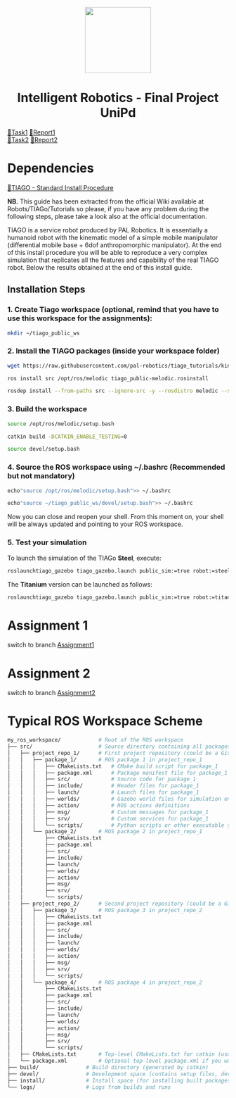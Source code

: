 <p align="center">
  <img src="https://github.com/MarcoMustacchi/MarcoMustacchi.github.io/blob/main/assets/img/icons/UniPD_logo.svg" width="150">
</p>

<h1 align="center">Intelligent Robotics - Final Project <br> UniPd</h1>

<a href="https://github.com/MarcoMustacchi/IntelligentRoboticsProject/raw/master/Assignment-1.pdf">📄Task1</a>
<a href="https://github.com/MarcoMustacchi/IntelligentRoboticsProject/raw/master/IR_Assignment1.pdf">📄Report1</a>
<br>
<a href="https://github.com/MarcoMustacchi/IntelligentRoboticsProject/raw/master/Assignment-2.pdf">📄Task2</a>
<a href="https://github.com/MarcoMustacchi/IntelligentRoboticsProject/raw/master/IR_Assignment2.pdf">📄Report2</a>

# Dependencies
<a href="https://github.com/MarcoMustacchi/IntelligentRoboticsProject/raw/master/TIAGO Tutorials - Standard Install Procedure.pdf">📄TIAGO - Standard Install Procedure</a>

**NB.** This guide has been extracted from the official Wiki available at Robots/TIAGo/Tutorials so please, if you have any problem during the following steps, please take a look also at the official documentation.

TIAGO is a service robot produced by PAL Robotics. It is essentially a humanoid robot with the kinematic model of a simple mobile manipulator (differential mobile base + 6dof anthropomorphic manipulator). At the end of this install procedure you will be able to reproduce a very complex simulation that replicates all the features and capability of the real TIAGO robot. Below the results obtained at the end of this install guide.

## Installation Steps

### 1. Create Tiago workspace (optional, remind that you have to use this workspace for the assignments):

```bash
mkdir ~/tiago_public_ws
```

### 2. Install the TIAGO packages (inside your workspace folder)

```bash
wget https://raw.githubusercontent.com/pal-robotics/tiago_tutorials/kinetic-devel/tiago_public-melodic.rosinstall
```

```bash
ros install src /opt/ros/melodic tiago_public-melodic.rosinstall
```

```bash
rosdep install --from-paths src --ignore-src -y --rosdistro melodic --skip-keys="opencv2 opencv2-nonfreepal_laser_filters speed_limit_node sensor_to_cloud hokuyo_nodelibdw-devpython-graphitesend-pip python-statsd pal_filterspal_vo_server pal_usb_utils pal_pcl pal_pcl_points_throttle_and_filter pal_kartopal_local_joint_control camera_calibration_filespal_startup_msgs pal-orbbec-openni dummy_actuators_managerpal_local_planner gravity_compensation_controller current_limit_controllerdynamic_footprint dynamixel_cpp tf_lookup opencv3 joint_impedance_trajectory_controller cartesian_impedance_controlleromni_base_description omni_drive_controller"
```

### 3. Build the workspace

```bash
source /opt/ros/melodic/setup.bash
```

```bash
catkin build -DCATKIN_ENABLE_TESTING=0
```

```bash
source devel/setup.bash
```

### 4. Source the ROS workspace using ~/.bashrc (Recommended but not mandatory)

```bash
echo"source /opt/ros/melodic/setup.bash">> ~/.bashrc
```

```bash
echo"source ~/tiago_public_ws/devel/setup.bash">> ~/.bashrc
```

Now you can close and reopen your shell. From this moment on, your shell will be always updated and pointing to your ROS workspace.


### 5. Test your simulation

To launch the simulation of the TIAGo **Steel**, execute:

```bash
roslaunchtiago_gazebo tiago_gazebo.launch public_sim:=true robot:=steel
```

The **Titanium** version can be launched as follows:

```bash
roslaunchtiago_gazebo tiago_gazebo.launch public_sim:=true robot:=titanium
```

# Assignment 1
switch to branch <a href="https://github.com/MarcoMustacchi/IntelligentRoboticsProject/tree/assignment1">Assignment1</a>

# Assignment 2
switch to branch <a href="https://github.com/MarcoMustacchi/IntelligentRoboticsProject/tree/assignment2">Assignment2</a>

# Typical ROS Workspace Scheme
```makefile
my_ros_workspace/            # Root of the ROS workspace
├── src/                     # Source directory containing all packages and repositories
│   ├── project_repo_1/      # First project repository (could be a Git repository)
│   │   ├── package_1/       # ROS package 1 in project_repo_1
│   │   │   ├── CMakeLists.txt   # CMake build script for package_1
│   │   │   ├── package.xml      # Package manifest file for package_1
│   │   │   ├── src/             # Source code for package_1
│   │   │   ├── include/         # Header files for package_1
│   │   │   ├── launch/          # Launch files for package_1
│   │   │   ├── worlds/          # Gazebo world files for simulation environments
│   │   │   ├── action/          # ROS actions definitions
│   │   │   ├── msg/             # Custom messages for package_1
│   │   │   ├── srv/             # Custom services for package_1
│   │   │   └── scripts/         # Python scripts or other executable scripts
│   │   └── package_2/       # ROS package 2 in project_repo_1
│   │       ├── CMakeLists.txt
│   │       ├── package.xml
│   │       ├── src/
│   │       ├── include/
│   │       ├── launch/
│   │       ├── worlds/
│   │       ├── action/
│   │       ├── msg/
│   │       ├── srv/
│   │       └── scripts/
│   ├── project_repo_2/      # Second project repository (could be a Git repository)
│   │   ├── package_3/       # ROS package 3 in project_repo_2
│   │   │   ├── CMakeLists.txt
│   │   │   ├── package.xml
│   │   │   ├── src/
│   │   │   ├── include/
│   │   │   ├── launch/
│   │   │   ├── worlds/
│   │   │   ├── action/
│   │   │   ├── msg/
│   │   │   ├── srv/
│   │   │   └── scripts/
│   │   └── package_4/       # ROS package 4 in project_repo_2
│   │       ├── CMakeLists.txt
│   │       ├── package.xml
│   │       ├── src/
│   │       ├── include/
│   │       ├── launch/
│   │       ├── worlds/
│   │       ├── action/
│   │       ├── msg/
│   │       ├── srv/
│   │       └── scripts/
│   ├── CMakeLists.txt       # Top-level CMakeLists.txt for catkin (usually a symlink)
│   └── package.xml          # Optional top-level package.xml if you want a meta-package
├── build/               # Build directory (generated by catkin)
├── devel/               # Development space (contains setup files, devel environment)
├── install/             # Install space (for installing built packages)
└── logs/                # Logs from builds and runs
```
